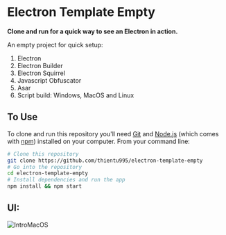 # Electron Template Empty
**Clone and run for a quick way to see an Electron in action.**

An empty project for quick setup:
1. Electron
2. Electron Builder
3. Electron Squirrel
4. Javascript Obfuscator
5. Asar
6. Script build: Windows, MacOS and Linux

## To Use
To clone and run this repository you'll need [Git](https://git-scm.com) and [Node.js](https://nodejs.org/en/download/) (which comes with [npm](http://npmjs.com)) installed on your computer. From your command line:
```bash
# Clone this repository
git clone https://github.com/thientu995/electron-template-empty
# Go into the repository
cd electron-template-empty
# Install dependencies and run the app
npm install && npm start
```

## UI:
![IntroMacOS](https://user-images.githubusercontent.com/15050790/84103888-783a4380-aa3e-11ea-95e3-00e722843dce.png)
